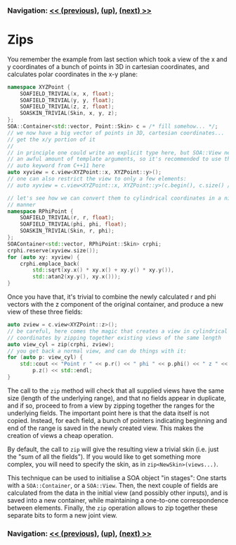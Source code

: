 ### Navigation: [<< (previous)](viewzip-2.1.md), [(up)](tutorial.md), [(next) >>](tutorial.md)

# Zips

You remember the example from last section which took a view of the x and y
coordinates of a bunch of points in 3D in cartesian coordinates, and
calculates polar coordinates in the x-y plane:

```c++
namespace XYZPoint {
	SOAFIELD_TRIVIAL(x, x, float);
	SOAFIELD_TRIVIAL(y, y, float);
	SOAFIELD_TRIVIAL(z, z, float);
	SOASKIN_TRIVIAL(Skin, x, y, z);
};
SOA::Container<std::vector, Point::Skin> c = /* fill somehow... */;
// we now have a big vector of points in 3D, cartesian coordinates...
// get the x/y portion of it
//
// in principle one could write an explicit type here, but SOA::View needs
// an awful amount of template arguments, so it's recommended to use the
// auto keyword from C++11 here
auto xyview = c.view<XYZPoint::x, XYZPoint::y>();
// one can also restrict the view to only a few elements:
// auto xyview = c.view<XYZPoint::x, XYZPoint::y>(c.begin(), c.size() / 2);

// let's see how we can convert them to cylindrical coordinates in a nice
// manner
namespace RPhiPoint {
	SOAFIELD_TRIVIAL(r, r, float);
	SOAFIELD_TRIVIAL(phi, phi, float);
	SOASKIN_TRIVIAL(Skin, r, phi);
};
SOAContainer<std::vector, RPhiPoint::Skin> crphi;
crphi.reserve(xyview.size());
for (auto xy: xyview) {
	crphi.emplace_back(
		std::sqrt(xy.x() * xy.x() + xy.y() * xy.y()),
		std::atan2(xy.y(), xy.x()));
}
```

Once you have that, it's trivial to combine the newly calculated r and phi
vectors with the z component of the original container, and produce a new
view of these three fields:

```C++
auto zview = c.view<XYZPoint::z>();
// be careful, here comes the magic that creates a view in cylindrical
// coordinates by zipping together existing views of the same length
auto view_cyl = zip(crphi, zview);
// you get back a normal view, and can do things with it:
for (auto p: view_cyl) {
    std::cout << "Point r " << p.r() << " phi " << p.phi() << " z " <<
        p.z() << std::endl;
}
```

The call to the ```zip``` method will check that all supplied views have
the same size (length of the underlying range), and that no fields appear in
duplicate, and if so, proceed to from a view by zipping together the ranges
for the underlying fields. The important point here is that the data itself
is not copied. Instead, for each field, a bunch of pointers indicating
beginning and end of the range is saved in the newly created view. This
makes the creation of views a cheap operation.

By default, the call to ```zip``` will give the resulting view a trivial
skin (i.e. just the "sum of all the fields"). If you would like to get
something more complex, you will need to specify the skin, as in
```zip<NewSkin>(views...)```.

This technique can be used to initialise a SOA object "in stages": One
starts with a ```SOA::Container```, or a ```SOA::View```. Then, the next
couple of fields are calculated from the data in the initial view (and
possibly other inputs), and is saved into a new container, while maintaining
a one-to-one correspondence between elements. Finally, the ```zip```
operation allows to zip together these separate bits to form a new joint
view.

### Navigation: [<< (previous)](viewzip-2.1.md), [(up)](tutorial.md), [(next) >>](tutorial.md)